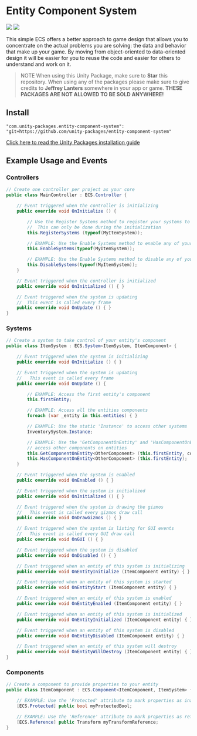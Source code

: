 # Entity Component System

![](https://img.shields.io/badge/dependencies-unity--packages-%233bc6d8.svg) ![](https://img.shields.io/badge/license-MIT-%23ecc531.svg)

This simple ECS offers a better approach to game design that allows you to concentrate on the actual problems you are solving: the data and behavior that make up your game. By moving from object-oriented to data-oriented design it will be easier for you to reuse the code and easier for others to understand and work on it.

> NOTE When using this Unity Package, make sure to **Star** this repository. When using any of the packages please make sure to give credits to **Jeffrey Lanters** somewhere in your app or game. **THESE PACKAGES ARE NOT ALLOWED TO BE SOLD ANYWHERE!**

## Install

```
"com.unity-packages.entity-component-system": "git+https://github.com/unity-packages/entity-component-system"
```

[Click here to read the Unity Packages installation guide](https://github.com/unity-packages/installation)

## Example Usage and Events

### Controllers

```cs
// Create one controller per project as your core
public class MainController : ECS.Controller {

	// Event triggered when the controller is initializing
	public override void OnInitialize () {

		// Use the Register Systems method to register your systems to the controller
		//  This can only be done during the initialization
		this.RegisterSystems (typeof(MyItemSystem));

		// EXAMPLE: Use the Enable Systems method to enable any of your registered systems
		this.EnableSystems(typeof(MyItemSystem));

		// EXAMPLE: Use the Enable Systems method to disable any of your registered systems
		this.DisableSystems(typeof(MyItemSystem));
	}

	// Event triggered when the controller is initialized
	public override void OnInitialized () { }

	// Event triggered when the system is updating
	//	This event is called every frame
	public override void OnUpdate () { }
}
```

### Systems

```cs
// Create a system to take control of your entity's component
public class ItemSystem : ECS.System<ItemSystem, ItemComponent> {

	// Event triggered when the system is initializing
	public override void OnInitialize () { }

	// Event triggered when the system is updating
	//   This event is called every frame
	public override void OnUpdate () {

		// EXAMPLE: Access the first entity's component
		this.firstEntity;

		// EXAMPLE: Access all the entities components
		foreach (var _entity in this.entities) { }

		// EXAMPLE: Use the static 'Instance' to access other systems
		InventorySystem.Instance;

		// EXAMPLE: Use the 'GetComponentOnEntity' and 'HasComponentOnEntity' methods to
		// access other components on entities
		this.GetComponentOnEntity<OtherComponent> (this.firstEntity, component => { });
		this.HasComponentOnEntity<OtherComponent> (this.firstEntity);
	}

	// Event triggered when the system is enabled
	public override void OnEnabled () { }

	// Event triggered when the system is initialized
	public override void OnInitialized () { }

	// Event triggered when the system is drawing the gizmos
	//   This event is called every gizmos draw call
	public override void OnDrawGizmos () { }

	// Event triggered when the system is listing for GUI events
	//   This event is called every GUI draw call
	public override void OnGUI () { }

	// Event triggered when the system is disabled
	public override void OnDisabled () { }

	// Event triggered when an entity of this system is initializing
	public override void OnEntityInitialize (ItemComponent entity) { }

	// Event triggered when an entity of this system is started
	public override void OnEntityStart (ItemComponent entity) { }

	// Event triggered when an entity of this system is enabled
	public override void OnEntityEnabled (ItemComponent entity) { }

	// Event triggered when an entity of this system is initialized
	public override void OnEntityInitialized (ItemComponent entity) { }

	// Event triggered when an entity of this system is disabled
	public override void OnEntityDisabled (ItemComponent entity) { }

	// Event triggered when an entity of this system will destroy
	public override void OnEntityWillDestroy (ItemComponent entity) { }
}
```

<!-- ```cs
this.GetComponentOnEntity<OtherComponent> (this.firstEntity, component => { /* ... */ });
this.HasComponentOnEntity<OtherComponent> (this.firstEntity);
AnotherSystem.Instance;
``` -->

### Components

```cs
// Create a component to provide properties to your entity
public class ItemComponent : ECS.Component<ItemComponent, ItemSystem> {

	// EXAMPLE: Use the 'Protected' attribute to mark properties as inaccessable
	[ECS.Protected] public bool myProtectedBool;

	// EXAMPLE: Use the 'Reference' attribute to mark properties as reference containers
	[ECS.Reference] public Transform myTransformReference;
}
```

